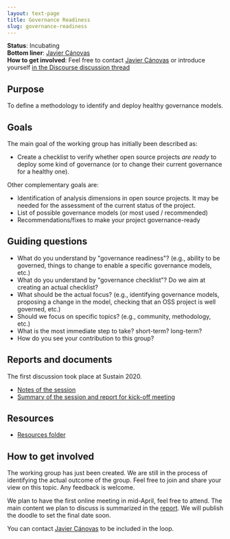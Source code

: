 ```yaml
---
layout: text-page
title: Governance Readiness
slug: governance-readiness
---
```


**Status**: Incubating<br>
**Bottom liner**: [Javier Cánovas](https://twitter.com/jlcanovas)<br>
**How to get involved**: Feel free to contact [Javier Cánovas](http://jlcanovas.es/) or introduce yourself [in the Discourse discussion thread](https://discourse.sustainoss.org/t/governance-readiness-working-group/298)

## Purpose

To define a methodology to identify and deploy healthy governance models.

## Goals

The main goal of the working group has initially been described as:

* Create a checklist to verify whether open source projects _are ready_ to deploy some kind of governance (or to change their current governance for a healthy one).

Other complementary goals are:

* Identification of analysis dimensions in open source projects. It may be needed for the assessment of the current status of the project.
* List of possible governance models (or most used / recommended)
* Recommendations/fixes to make your project governance-ready

## Guiding questions

* What do you understand by "governance readiness"? (e.g., ability to be governed, things to change to enable a specific governance models, etc.)
* What do you understand by "governance checklist"? Do we aim at creating an actual checklist?
* What should be the actual focus? (e.g., identifying governance models, proposing a change in the model, checking that an OSS project is well governed, etc.)
* Should we focus on specific topics? (e.g., community, methodology, etc.)
* What is the most immediate step to take? short-term? long-term?
* How do you see your contribution to this group?

## Reports and documents

The first discussion took place at Sustain 2020.

* [Notes of the session](https://docs.google.com/document/d/14xpOea_P8FZlcuppzqzwLqXyr4pgyddpBXXwlaHOH8c)
* [Summary of the session and report for kick-off meeting](https://docs.google.com/document/d/1A2SsCeigKU-8JC2wJS8hXuxcB2tV5XnOj94JmxvPzfw)

## Resources

* [Resources folder](https://drive.google.com/drive/folders/1u-EQqgxIQ9xkaA8ge7oROBqk7Vb4hU_y)

## How to get involved

The working group has just been created. We are still in the process of identifying the actual outcome of the group. Feel free to join and share your view on this topic. Any feedback is welcome.

We plan to have the first online meeting in mid-April, feel free to attend. The main content we plan to discuss is summarized in the [report](https://docs.google.com/document/d/1A2SsCeigKU-8JC2wJS8hXuxcB2tV5XnOj94JmxvPzfw). We will publish the doodle to set the final date soon.

You can contact [Javier Cánovas](http://jlcanovas.es/) to be included in the loop.
